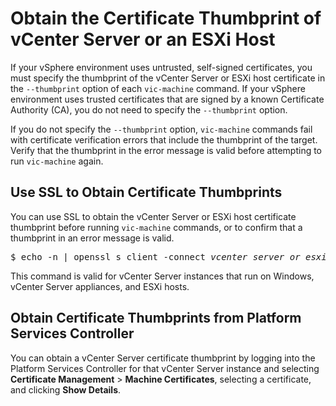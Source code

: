 # Obtain the Certificate Thumbprint of vCenter Server or an ESXi Host #

If your vSphere environment uses untrusted, self-signed certificates, you must specify the thumbprint of the vCenter Server or ESXi host certificate in the `--thumbprint` option of each `vic-machine` command. If your vSphere environment uses trusted certificates that are signed by a known Certificate Authority (CA), you do not need to specify the `--thumbprint` option.

If you do not specify the `--thumbprint` option, `vic-machine` commands fail with certificate verification errors that include the thumbprint of the target. Verify that the thumbprint in the error message is valid before attempting to run `vic-machine` again.

## Use SSL to Obtain Certificate Thumbprints

You can use SSL to obtain the vCenter Server or ESXi host certificate thumbprint before running `vic-machine` commands, or to confirm that a thumbprint in an error message is valid.

<pre>$ echo -n | openssl s_client -connect <i>vcenter_server_or_esxi_host_address</i>:443 2>/dev/null | openssl x509 -noout -fingerprint -sha1</pre>

This command is valid for vCenter Server instances that run on Windows, vCenter Server appliances, and ESXi hosts. 

## Obtain Certificate Thumbprints from Platform Services Controller

You can obtain a vCenter Server certificate thumbprint by logging into the Platform Services Controller for that vCenter Server instance and selecting **Certificate Management** > **Machine Certificates**, selecting a certificate, and clicking **Show Details**.